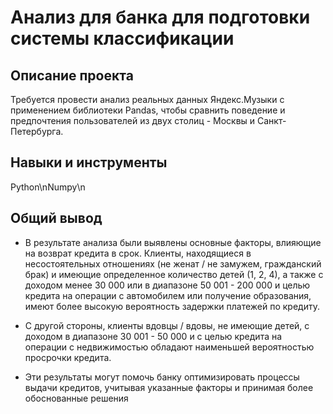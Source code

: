 # Анализ для банка для подготовки системы классификации

## Описание проекта
Требуется провести анализ реальных данных Яндекс.Музыки с применением библиотеки Pandas, чтобы сравнить поведение и предпочтения пользователей из двух столиц - Москвы и Санкт-Петербурга.

## Навыки и инструменты
Python\nNumpy\n

## Общий вывод
* В результате анализа были выявлены основные факторы, влияющие на возврат кредита в срок. Клиенты, находящиеся в несостоятельных отношениях (не женат / не замужем, гражданский брак) и имеющие определенное количество детей (1, 2, 4), а также с доходом менее 30 000 или в диапазоне 50 001 - 200 000 и целью кредита на операции с автомобилем или получение образования, имеют более высокую вероятность задержки платежей по кредиту.

* С другой стороны, клиенты вдовцы / вдовы, не имеющие детей, с доходом в диапазоне 30 001 - 50 000 и с целью кредита на операции с недвижимостью обладают наименьшей вероятностью просрочки кредита.

* Эти результаты могут помочь банку оптимизировать процессы выдачи кредитов, учитывая указанные факторы и принимая более обоснованные решения




<!--
# Цель проекта: 

Разобраться, как семейное положение и количество детей клиента влияют на своевременное погашение кредита. Заказчиком проекта является кредитный отдел банка.

# Задачи проекта:

* Провести анализ данных о платежеспособности клиентов банка.
* Изучить зависимость между семейным положением, количеством детей и возвратом кредита в срок.
* Определить, какие категории клиентов имеют лучшие показатели возврата кредита, а также выявить группы с наибольшим риском невозврата.
* Подготовить выводы и рекомендации на основе проведенного анализа.
* Важность проекта: Результаты исследования будут использованы при разработке системы классификации кредитного риска. Эта система позволит оценить способность потенциальных заёмщиков вернуть кредит в банк. Таким образом, анализ поможет банку оптимизировать процесс выдачи кредитов и снизить риски невозврата.

# Ожидаемый результат: 
Выявление статистически значимых зависимостей между платежеспособностью клиентов и их семейным положением, а также количеством детей. Подготовка рекомендаций по улучшению системы классификации кредитного риска и оптимизации процесса принятия решений о выдаче кредитов.


# Описание данных:
* children — количество детей в семье
* days_employed — общий трудовой стаж в днях
* dob_years — возраст клиента в годах
* education — уровень образования клиента
* education_id — идентификатор уровня образования
* family_status — семейное положение
* family_status_id — идентификатор семейного положения
* gender — пол клиента
* income_type — тип занятости
* debt — имел ли задолженность по возврату кредитов
* total_income — ежемесячный доход
* purpose — цель получения кредита

# Цели:
1) Есть ли зависимость между количеством детей и возвратом кредита в срок?
2) Есть ли зависимость между семейным положением и возвратом кредита в срок?
3) Есть ли зависимость между уровнем дохода и возвратом кредита в срок?
4) Как разные цели кредита влияют на его возврат в срок?

